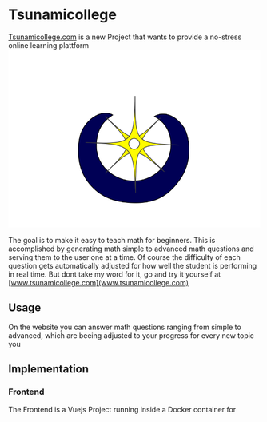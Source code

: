 # Tsunamicollege
[Tsunamicollege.com](http://www.tsunamicollege.com) is a new Project that wants to provide a no-stress online learning plattform
![Alt text](frontend/src/assets/logo.png)


The goal is to make it easy to teach math for beginners. This is accomplished by generating math simple to advanced math questions and serving them to the user one at a time. Of course the difficulty of each question gets automatically adjusted for how well the student is performing in real time. But dont take my word for it, go and try it yourself at [www.tsunamicollege.com](www.tsunamicollege.com)
## Usage


On the website you can answer math questions ranging from simple to advanced, which are beeing adjusted to your progress for every new topic you

## Implementation

### Frontend


The Frontend is a Vuejs Project running inside a Docker container for
